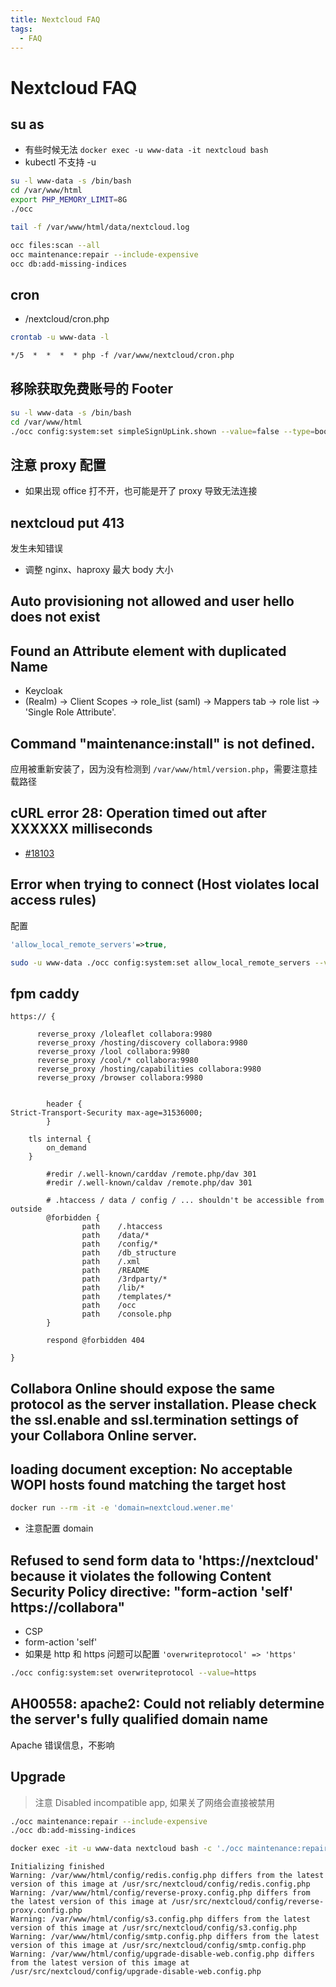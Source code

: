 ```yaml
---
title: Nextcloud FAQ
tags:
  - FAQ
---
```


# Nextcloud FAQ

## su as

- 有些时候无法 `docker exec -u www-data -it nextcloud bash`
- kubectl 不支持 -u

```bash
su -l www-data -s /bin/bash
cd /var/www/html
export PHP_MEMORY_LIMIT=8G
./occ

tail -f /var/www/html/data/nextcloud.log
```

```bash
occ files:scan --all
occ maintenance:repair --include-expensive
occ db:add-missing-indices
```

## cron

- /nextcloud/cron.php

```bash
crontab -u www-data -l
```

```txt
*/5  *  *  *  * php -f /var/www/nextcloud/cron.php
```

## 移除获取免费账号的 Footer

```bash
su -l www-data -s /bin/bash
cd /var/www/html
./occ config:system:set simpleSignUpLink.shown --value=false --type=boolean
```

## 注意 proxy 配置

- 如果出现 office 打不开，也可能是开了 proxy 导致无法连接

## nextcloud put 413

发生未知错误

- 调整 nginx、haproxy 最大 body 大小

## Auto provisioning not allowed and user hello does not exist

## Found an Attribute element with duplicated Name

- Keycloak
- (Realm) -> Client Scopes -> role_list (saml) -> Mappers tab -> role list -> 'Single Role Attribute'.

## Command "maintenance:install" is not defined.

应用被重新安装了，因为没有检测到 `/var/www/html/version.php`，需要注意挂载路径

## cURL error 28: Operation timed out after XXXXXX milliseconds

- [#18103](https://github.com/nextcloud/server/issues/18103)

## Error when trying to connect (Host violates local access rules)

配置

```php
'allow_local_remote_servers'=>true,
```

```bash
sudo -u www-data ./occ config:system:set allow_local_remote_servers --value=true --type=boolean
```

## fpm caddy

```
https:// {

      reverse_proxy /loleaflet collabora:9980
      reverse_proxy /hosting/discovery collabora:9980
      reverse_proxy /lool collabora:9980
      reverse_proxy /cool/* collabora:9980
      reverse_proxy /hosting/capabilities collabora:9980
      reverse_proxy /browser collabora:9980


        header {
Strict-Transport-Security max-age=31536000;
        }

	tls internal {
		on_demand
	}

        #redir /.well-known/carddav /remote.php/dav 301
        #redir /.well-known/caldav /remote.php/dav 301

        # .htaccess / data / config / ... shouldn't be accessible from outside
        @forbidden {
                path    /.htaccess
                path    /data/*
                path    /config/*
                path    /db_structure
                path    /.xml
                path    /README
                path    /3rdparty/*
                path    /lib/*
                path    /templates/*
                path    /occ
                path    /console.php
        }

        respond @forbidden 404

}
```

## Collabora Online should expose the same protocol as the server installation. Please check the ssl.enable and ssl.termination settings of your Collabora Online server.

## loading document exception: No acceptable WOPI hosts found matching the target host

```bash
docker run --rm -it -e 'domain=nextcloud.wener.me'
```

- 注意配置 domain

## Refused to send form data to 'https://nextcloud' because it violates the following Content Security Policy directive: "form-action 'self' https://collabora"

- CSP
- form-action 'self'
- 如果是 http 和 https 问题可以配置 `'overwriteprotocol' => 'https'`

```bash
./occ config:system:set overwriteprotocol --value=https
```

## AH00558: apache2: Could not reliably determine the server's fully qualified domain name

Apache 错误信息，不影响


## Upgrade

> 注意 Disabled incompatible app, 如果关了网络会直接被禁用

```bash
./occ maintenance:repair --include-expensive
./occ db:add-missing-indices
```

```bash
docker exec -it -u www-data nextcloud bash -c './occ maintenance:repair --include-expensive; ./occ db:add-missing-indices'
```

```
Initializing finished
Warning: /var/www/html/config/redis.config.php differs from the latest version of this image at /usr/src/nextcloud/config/redis.config.php
Warning: /var/www/html/config/reverse-proxy.config.php differs from the latest version of this image at /usr/src/nextcloud/config/reverse-proxy.config.php
Warning: /var/www/html/config/s3.config.php differs from the latest version of this image at /usr/src/nextcloud/config/s3.config.php
Warning: /var/www/html/config/smtp.config.php differs from the latest version of this image at /usr/src/nextcloud/config/smtp.config.php
Warning: /var/www/html/config/upgrade-disable-web.config.php differs from the latest version of this image at /usr/src/nextcloud/config/upgrade-disable-web.config.php
```
